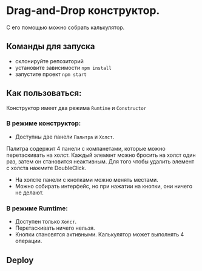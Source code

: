 # Drag-and-Drop конструктор.

С его помощью можно собрать калькулятор.

## Команды для запуска
- склонируйте репозиторий
- установите зависимости  `npm install`
- запустите проект  `npm start`

## Как пользоваться:
Конструктор имеет два режима  `Rumtime` и `Constructor`


### В режиме конструктор:

- Доступны две панели `Палитра` и `Холст`.

Палитра содержит 4 панели с компанетами, которые можно перетаскивать на холст.
Каждый элемент можно бросить на холст один раз, затем он становится неактивным.
Для того чтобы удалить элемент с холста нажмите DoubleClick.

- На холсте панели с кнопками можно менять местами.
- Можно собирать интерфейс, но при нажатии на кнопки, они ничего не делают.

### В режиме Rumtime:

- Доступен только `Холст`.
- Перетаскивать ничего нельзя.
- Кнопки становятся активными. Калькулятор может выполнять 4 операции.

## Deploy


